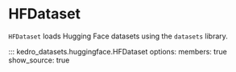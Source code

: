 # HFDataset

`HFDataset` loads Hugging Face datasets using the `datasets` library.

::: kedro_datasets.huggingface.HFDataset
    options:
        members: true
        show_source: true
